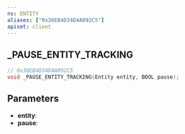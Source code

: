 ```yaml
---
ns: ENTITY
aliases: ["0x36EB4D34D4A092C5"]
apiset: client
---
```

## _PAUSE_ENTITY_TRACKING

```c
// 0x36EB4D34D4A092C5
void _PAUSE_ENTITY_TRACKING(Entity entity, BOOL pause);
```


## Parameters
* **entity**:
* **pause**: